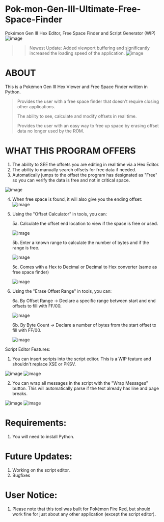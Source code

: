 # Pok-mon-Gen-III-Ultimate-Free-Space-Finder
Pokémon Gen III Hex Editor, Free Space Finder and Script Generator (WIP)
![image](https://github.com/user-attachments/assets/56ba22f0-cb6b-4bb8-be1f-b0ac9891975a)

>> Newest Update: Added viewport buffering and significantly increased the loading speed of the application.
![image](https://github.com/user-attachments/assets/8aa0bdd5-cc4d-4081-a6bc-e1b252cba7da)

# ABOUT
This is a Pokémon Gen III Hex Viewer and Free Space Finder written in Python. 
> Provides the user with a free space finder that doesn't require closing other applications.
> 
> The ability to see, calculate and modify offsets in real time.
> 
> Provides the user with an easy way to free up space by erasing offset data no longer used by the ROM.

# WHAT THIS PROGRAM OFFERS
1. The ability to SEE the offsets you are editing in real time via a Hex Editor.
2. The ability to manually search offsets for free data if needed.
3. Automatically jumps to the offset the program has designated as "Free" so you can verify the data is free and not in critical space.

![image](https://github.com/user-attachments/assets/65a027ce-a929-4508-9ecf-79ecd34c60a0)


4. When free space is found, it will also give you the ending offset:   
![image](https://github.com/user-attachments/assets/21aec4c4-d9eb-413e-9767-4b1f864dacf7)

5. Using the "Offset Calculator" in tools, you can:

   5a. Calculate the offset end location to view if the space is free or used.

   ![image](https://github.com/user-attachments/assets/36d88da0-70fe-44a2-8a3a-9a8ec13ffeee)

   5b. Enter a known range to calculate the number of bytes and if the range is free.   

   ![image](https://github.com/user-attachments/assets/2b7583be-b183-4f4b-a40f-3cf7a15c8592)

   5c. Comes with a Hex to Decimal or Decimal to Hex converter (same as free space finder)

   ![image](https://github.com/user-attachments/assets/e16c2fd0-8a3f-43e3-a0f3-04f7c5632347)

7. Using the "Erase Offset Range" in tools, you can:
   
   6a. By Offset Range -> Declare a specific range between start and end offsets to fill with FF/00.

   ![image](https://github.com/user-attachments/assets/f1709ed1-c9af-42d1-b2d8-053f9ec807f0)

   6b. By Byte Count -> Declare a number of bytes from the start offset to fill with FF/00.

   ![image](https://github.com/user-attachments/assets/d92631b2-ed3d-4741-b43a-2810d21b416d)


Script Editor Features:
1. You can insert scripts into the script editor. This is a WIP feature and shouldn't replace XSE or PKSV.

![image](https://github.com/user-attachments/assets/0cb3df55-8440-4b1a-b203-a19c643731c1)
![image](https://github.com/user-attachments/assets/7efdbec5-ac3f-40d6-8d59-7ae6a4d0c305)


2. You can wrap all messages in the script with the "Wrap Messages" button. This will automatically parse if the text already has line and page breaks.

![image](https://github.com/user-attachments/assets/97c22356-1048-41e9-a86c-4c19e0133409)
![image](https://github.com/user-attachments/assets/19cc092c-018b-484f-9bad-befd31f5fa98)


# Requirements:
1. You will need to install Python.

# Future Updates:
1. Working on the script editor.
2. Bugfixes

# User Notice:
1. Please note that this tool was built for Pokémon Fire Red, but should work fine for just about any other application (except the script editor).
